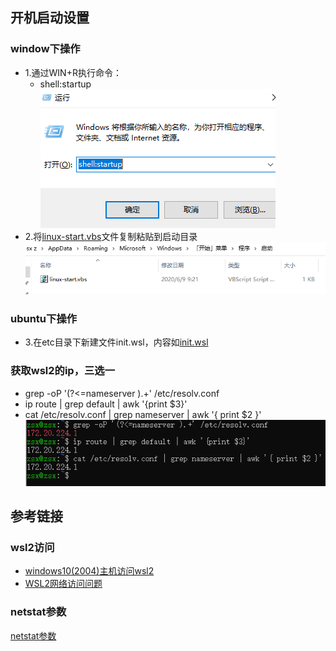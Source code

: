 ## 开机启动设置

### window下操作
* 1.通过WIN+R执行命令：
    * shell:startup
![](../img/wsl2/wsl2-01.jpg)
* 2.将[linux-start.vbs](../shell/wsl2/startup/linux-start.vbs)文件复制粘贴到启动目录
![](../img/wsl2/wsl2-02.jpg)

### ubuntu下操作
* 3.在etc目录下新建文件init.wsl，内容如[init.wsl](../shell/wsl2/startup/init.wsl)

### 获取wsl2的ip，三选一
* grep -oP '(?<=nameserver ).+' /etc/resolv.conf
* ip route | grep default | awk '{print $3}'
* cat /etc/resolv.conf | grep nameserver | awk '{ print $2 }'
![](../img/wsl2/wsl2-03.jpg)

## 参考链接

### wsl2访问
* [windows10(2004)主机访问wsl2](https://my.oschina.net/u/2473610/blog/4308035)
* [WSL2网络访问问题](https://lengthmin.me/posts/wsl2-network-tricks/)

### netstat参数
[netstat参数](https://9oelm.github.io/2018-05-06--Listening,-Established,-Close_wait-and-Time_wait-in-netstat/)
